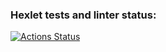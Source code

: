 ### Hexlet tests and linter status:
[![Actions Status](https://github.com/zhd4nov/devops-for-programmers-project-74/actions/workflows/hexlet-check.yml/badge.svg)](https://github.com/zhd4nov/devops-for-programmers-project-74/actions)